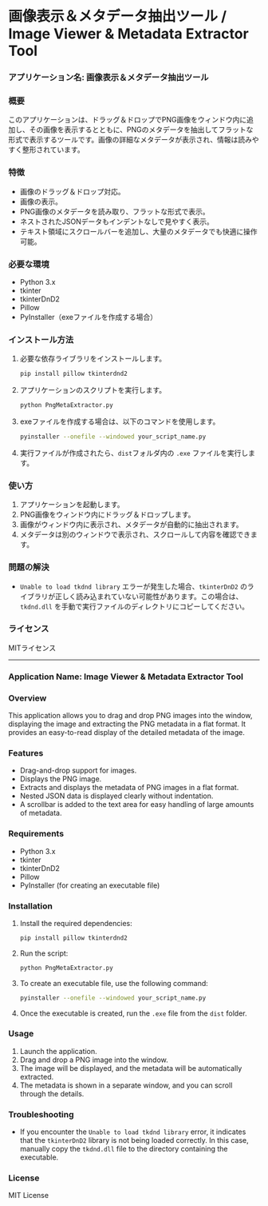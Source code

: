 
# 画像表示＆メタデータ抽出ツール / Image Viewer & Metadata Extractor Tool

### アプリケーション名: 画像表示＆メタデータ抽出ツール

### 概要
このアプリケーションは、ドラッグ＆ドロップでPNG画像をウィンドウ内に追加し、その画像を表示するとともに、PNGのメタデータを抽出してフラットな形式で表示するツールです。画像の詳細なメタデータが表示され、情報は読みやすく整形されています。

### 特徴
- 画像のドラッグ＆ドロップ対応。
- 画像の表示。
- PNG画像のメタデータを読み取り、フラットな形式で表示。
- ネストされたJSONデータもインデントなしで見やすく表示。
- テキスト領域にスクロールバーを追加し、大量のメタデータでも快適に操作可能。

### 必要な環境
- Python 3.x
- tkinter
- tkinterDnD2
- Pillow
- PyInstaller（exeファイルを作成する場合）

### インストール方法

1. 必要な依存ライブラリをインストールします。

   ```bash
   pip install pillow tkinterdnd2
   ```

2. アプリケーションのスクリプトを実行します。

   ```bash
   python PngMetaExtractor.py
   ```

3. exeファイルを作成する場合は、以下のコマンドを使用します。

   ```bash
   pyinstaller --onefile --windowed your_script_name.py
   ```

4. 実行ファイルが作成されたら、`dist`フォルダ内の `.exe` ファイルを実行します。

### 使い方
1. アプリケーションを起動します。
2. PNG画像をウィンドウ内にドラッグ＆ドロップします。
3. 画像がウィンドウ内に表示され、メタデータが自動的に抽出されます。
4. メタデータは別のウィンドウで表示され、スクロールして内容を確認できます。

### 問題の解決
- `Unable to load tkdnd library` エラーが発生した場合、`tkinterDnD2` のライブラリが正しく読み込まれていない可能性があります。この場合は、`tkdnd.dll` を手動で実行ファイルのディレクトリにコピーしてください。

### ライセンス
MITライセンス

---

### Application Name: Image Viewer & Metadata Extractor Tool

### Overview
This application allows you to drag and drop PNG images into the window, displaying the image and extracting the PNG metadata in a flat format. It provides an easy-to-read display of the detailed metadata of the image.

### Features
- Drag-and-drop support for images.
- Displays the PNG image.
- Extracts and displays the metadata of PNG images in a flat format.
- Nested JSON data is displayed clearly without indentation.
- A scrollbar is added to the text area for easy handling of large amounts of metadata.

### Requirements
- Python 3.x
- tkinter
- tkinterDnD2
- Pillow
- PyInstaller (for creating an executable file)

### Installation

1. Install the required dependencies:

   ```bash
   pip install pillow tkinterdnd2
   ```

2. Run the script:

   ```bash
   python PngMetaExtractor.py
   ```

3. To create an executable file, use the following command:

   ```bash
   pyinstaller --onefile --windowed your_script_name.py
   ```

4. Once the executable is created, run the `.exe` file from the `dist` folder.

### Usage
1. Launch the application.
2. Drag and drop a PNG image into the window.
3. The image will be displayed, and the metadata will be automatically extracted.
4. The metadata is shown in a separate window, and you can scroll through the details.

### Troubleshooting
- If you encounter the `Unable to load tkdnd library` error, it indicates that the `tkinterDnD2` library is not being loaded correctly. In this case, manually copy the `tkdnd.dll` file to the directory containing the executable.

### License
MIT License
